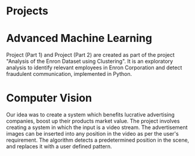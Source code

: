 # Projects
# Advanced Machine Learning 
Project (Part 1) and Project (Part 2) are created as part of the project "Analysis of the Enron Dataset using Clustering". 
It is an exploratory analysis to identify relevant employees in Enron Corporation and detect fraudulent communication, 
implemented in Python.

# Computer Vision
Our idea was to create a system which benefits lucrative advertising companies, boost up their products market value. The project involves creating a system in which the input is a video stream. The advertisement images can be inserted into any position in the video as per the user's requirement. The algorithm detects a predetermined position in the scene, and replaces it with a user defined pattern.
